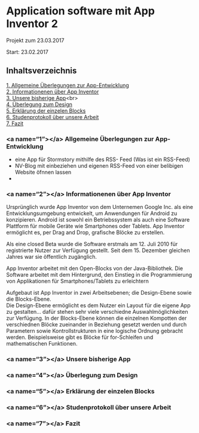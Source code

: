 <!DOCTYPE html><html><head><meta charset="utf-8"><title>Untitled Document.md</title><style></style></head><body id="preview">

<h1><a id="Application_software_mit_App_Inventor_2_0"></a>Application software mit App Inventor 2</h1>

<p>Projekt zum 23.03.2017</p>
<p>Start: 23.02.2017</p>

<h2><a id="Inhaltsverzeichnis_7"></a>Inhaltsverzeichnis</h2>

<p><a href="#1">1. Allgemeine Überlegungen zur App-Entwicklung</a><br>
<a href="#2">2. Informationenen über App Inventor</a><br>
<a href="#3">3. Unsere bisherige App</a>&lt;br&gt;<br>
<a href="#4">4. Überlegung zum Design</a><br>
<a href="#5">5. Erklärung der einzelen Blocks</a><br>
<a href="#6">6. Studenprotokoll über unsere Arbeit</a><br>
<a href="#7">7. Fazit</a></p>

<h3><a id="a_name1a_Allgemeine_berlegungen_zur_AppEntwicklung_18"></a>&lt;a name=“1”&gt;&lt;/a&gt; Allgemeine Überlegungen zur App-Entwicklung</h3>
<ul>
<li>eine App für Stormstory mithilfe des RSS- Feed (Was ist ein RSS-Feed)</li>
<li>NV-Blog mit einbeziehen und eigenen RSS-Feed von einer belibigen Website öfnnen lassen</li>
<li></li>
</ul>

<h3><a id="a_name2a_Informationenen_ber_App_Inventor_24"></a>&lt;a name=“2”&gt;&lt;/a&gt; Informationenen über App Inventor</h3>

<p>Ursprünglich wurde App Inventor von dem Unternemen Google Inc. als eine Entwicklungsumgebung entwickelt, um Anwendungen für Android zu konzipieren. Android ist sowohl ein Betriebssystem als auch eine Software Plattform für mobile Geräte wie Smartphones oder Tablets. App Inventor ermöglicht es, per Drag and Drop, grafische Blöcke zu erstellen.</p>
<p>Als eine closed Beta wurde die Software erstmals am 12. Juli 2010 für registrierte Nutzer zur Verfügung gestellt. Seit dem 15. Dezember gleichen Jahres war sie öffentlich zugänglich.</p>
<p>App Inventor arbeitet mit den Open-Blocks von der Java-Bibliothek. Die Software arbeitet mit dem Hintergrund, den Einstieg in die Programmierung von Applikationen für Smartphones/Tablets zu erleichtern</p>
<p>Aufgebaut ist App Inventor in zwei Arbeitsebenen; die Design-Ebene sowie die Blocks-Ebene.<br>
Die Design-Ebene ermöglicht es dem Nutzer ein Layout für die eigene App zu gestalten… dafür stehen sehr viele verschiedne Auswahlmöglichkeiten zur Verfügung. In der Blocks-Ebene können die einzelnen Kompotten der verschiednen Blöcke zueinander in Beziehung gesetzt werden und durch Parametern sowie Kontrollstrukturen in eine logische Ordnung gebracht werden. Beispielsweise gibt es Blöcke für for-Schleifen und mathematischen Funktionen.</p>

<h3><a id="a_name3a_Unsere_bisherige_App_35"></a>&lt;a name=“3”&gt;&lt;/a&gt; Unsere bisherige App</h3>
<h3><a id="a_name4a_berlegung_zum_Design_38"></a>&lt;a name=“4”&gt;&lt;/a&gt; Überlegung zum Design</h3>
<h3><a id="a_name5a_Erklrung_der_einzelen_Blocks_41"></a>&lt;a name=“5”&gt;&lt;/a&gt; Erklärung der einzelen Blocks</h3>
<h3><a id="a_name6a_Studenprotokoll_ber_unsere_Arbeit_44"></a>&lt;a name=“6”&gt;&lt;/a&gt; Studenprotokoll über unsere Arbeit</h3>
<h3><a id="a_name7a_Fazit_47"></a>&lt;a name=“7”&gt;&lt;/a&gt; Fazit</h3>

</body></html>
